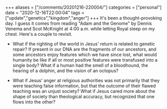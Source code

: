 +++
aliases = ["/comments/20201216-220004/"]
categories = ["personal"]
date = "2020-12-16T22:00:04"
tags = ["update","genetics","kingdom","anger"]
+++
It's been a thought-provoking day. I guess it comes from reading "Adam and the Genome" by Dennis Venema and Scot McKnight at 4:00 a.m. while letting Royal sleep on my chest. Here's a couple to revisit.

- What if the righting of the world in Jesus' return is related to genetic repair? If present in our DNA are the fragments of our ancestors, and some ancestors enjoy features which we have since lost, what would humanity be like if all or most positive features were transfused into a single body? What if a human had the smell of a bloodhound, the hearing of a dolphin, and the vision of an octopus?

- What if Jesus' anger at religious authorities was not primarily that they were teaching false information, but that the outcome of their flawed teaching was an unjust society? What if Jesus cared more about the shape of society than theological accuracy, but recognized that one flows into the other?

